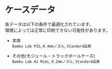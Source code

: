 # ケースデータ

各データは以下の条件で最適化されています。  
環境によっては正常に印刷できない可能性があります。

- 本体  
   `Bambu Lab P1S`, `0.4mmノズル`, `Standard品質`  

- その他(モジュール・トラックボールケース)  
   `Bambu Lab A1 Mimi`, `0.2mmノズル`, `Standard品質`